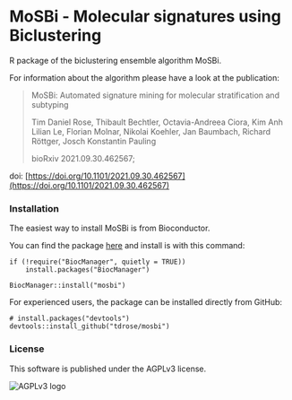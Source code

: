 # MoSBi - Molecular signatures using Biclustering

R package of the biclustering ensemble algorithm MoSBi.


For information about the algorithm please have a look at the publication:

>MoSBi: Automated signature mining for molecular stratification and subtyping
>
>Tim Daniel Rose, Thibault Bechtler, Octavia-Andreea Ciora, Kim Anh Lilian Le, Florian Molnar, Nikolai Koehler, Jan Baumbach, Richard Röttger, Josch Konstantin Pauling
>
>bioRxiv 2021.09.30.462567; 


doi: [https://doi.org/10.1101/2021.09.30.462567](https://doi.org/10.1101/2021.09.30.462567)

### Installation

The easiest way to install MoSBi is from Bioconductor.

You can find the package [here](https://bioconductor.org/packages/mosbi/) and install is with this command:

```
if (!require("BiocManager", quietly = TRUE))
    install.packages("BiocManager")

BiocManager::install("mosbi")
```

For experienced users, the package can be installed directly from GitHub:

```
# install.packages("devtools")
devtools::install_github("tdrose/mosbi")
```


### License

This software is published under the AGPLv3 license.

![AGPLv3 logo](https://www.gnu.org/graphics/agplv3-with-text-162x68.png)

